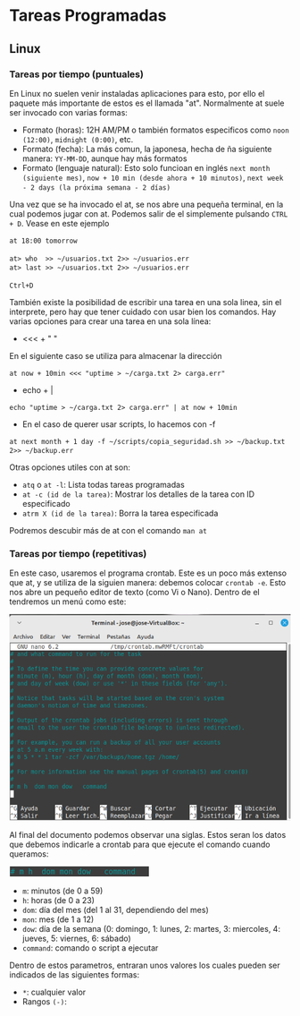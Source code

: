 # Tareas Programadas

## Linux

### Tareas por tiempo (puntuales)

En Linux no suelen venir instaladas aplicaciones para esto, por ello el paquete más importante de estos es el llamada "at". Normalmente at suele ser invocado con varias formas:
 
- Formato (horas): 12H AM/PM o también formatos especificos como `noon (12:00)`, `midnight (0:00)`, etc.
- Formato (fecha): La más comun, la japonesa, hecha de ña siguiente manera: `YY-MM-DD`, aunque hay más formatos
- Formato (lenguaje natural): Esto solo funcioan en inglés `next month (siguiente mes)`, `now + 10 min (desde ahora + 10 minutos)`, `next week - 2 days (la próxima semana - 2 días)`

Una vez que se ha invocado el at, se nos abre una pequeña terminal, en la cual podemos jugar con at. Podemos salir de el simplemente pulsando `CTRL + D`. Vease en este ejemplo

```
at 18:00 tomorrow

at> who  >> ~/usuarios.txt 2>> ~/usuarios.err
at> last >> ~/usuarios.txt 2>> ~/usuarios.err

Ctrl+D
```

También existe la posibilidad de escribir una tarea en una sola linea, sin el interprete, pero hay que tener cuidado con usar bien los comandos. Hay varias opciones para crear una tarea en una sola línea:

- <<< + " "

En el siguiente caso se utiliza para almacenar la dirección 

```
at now + 10min <<< "uptime > ~/carga.txt 2> carga.err"
```

- echo + |

```
echo "uptime > ~/carga.txt 2> carga.err" | at now + 10min
```

- En el caso de querer usar scripts, lo hacemos con -f

```
at next month + 1 day -f ~/scripts/copia_seguridad.sh >> ~/backup.txt 2>> ~/backup.err
```


Otras opciones utiles con at son:

- `atq` o `at -l`: Lista todas tareas programadas
- `at -c (id de la tarea)`: Mostrar los detalles de la tarea con ID especificado
- `atrm X (id de la tarea)`: Borra la tarea especificada

Podremos descubir más de at con el comando `man at`


### Tareas por tiempo (repetitivas)

En este caso, usaremos el programa crontab. Este es un poco más extenso que at, y se utiliza de la siguien manera: debemos colocar `crontab -e`. Esto nos abre un pequeño editor de texto (como Vi o Nano). Dentro de el tendremos un menú como este:

![alt text](image.png)

Al final del documento podemos observar una siglas. Estos seran los datos que debemos indicarle a crontab para que ejecute el comando cuando queramos: 

![alt text](image-1.png)

- `m`: minutos (de 0 a 59)
- `h`: horas (de 0 a 23)
- `dom`: día del mes (del 1 al 31, dependiendo del mes)
- `mon`: mes (de 1 a 12)
- `dow`: día de la semana (0: domingo, 1: lunes, 2: martes, 3: miercoles, 4: jueves, 5: viernes, 6: sábado) 
- `command`: comando o script a ejecutar

Dentro de estos parametros, entraran unos valores los cuales pueden ser indicados de las siguientes formas:

- `*`: cualquier valor 
- Rangos `(-)`: 



